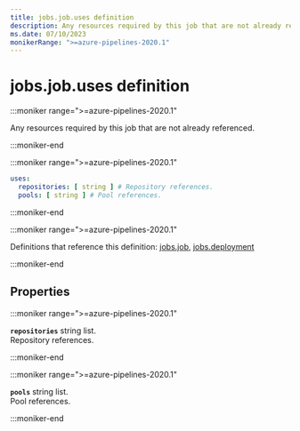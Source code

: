 ```yaml
---
title: jobs.job.uses definition
description: Any resources required by this job that are not already referenced.
ms.date: 07/10/2023
monikerRange: ">=azure-pipelines-2020.1"
---
```


# jobs.job.uses definition

<!-- :::description::: -->
:::moniker range=">=azure-pipelines-2020.1"

<!-- :::editable-content name="description"::: -->
Any resources required by this job that are not already referenced.
<!-- :::editable-content-end::: -->

:::moniker-end
<!-- :::description-end::: -->

<!-- :::syntax::: -->
:::moniker range=">=azure-pipelines-2020.1"

```yaml
uses:
  repositories: [ string ] # Repository references.
  pools: [ string ] # Pool references.
```

:::moniker-end
<!-- :::syntax-end::: -->

<!-- :::parents::: -->
:::moniker range=">=azure-pipelines-2020.1"

Definitions that reference this definition: [jobs.job](jobs-job.md), [jobs.deployment](jobs-deployment.md)

:::moniker-end
<!-- :::parents-end::: -->

## Properties

<!-- :::properties::: -->
<!-- :::item name="repositories"::: -->
:::moniker range=">=azure-pipelines-2020.1"

**`repositories`** string list.<br><!-- :::editable-content name="propDescription"::: -->
Repository references.
<!-- :::editable-content-end::: -->

:::moniker-end
<!-- :::item-end::: -->
<!-- :::item name="pools"::: -->
:::moniker range=">=azure-pipelines-2020.1"

**`pools`** string list.<br><!-- :::editable-content name="propDescription"::: -->
Pool references.
<!-- :::editable-content-end::: -->

:::moniker-end
<!-- :::item-end::: -->
<!-- :::properties-end::: -->

<!-- :::remarks::: -->
<!-- :::editable-content name="remarks"::: -->
<!-- :::editable-content-end::: -->
<!-- :::remarks-end::: -->

<!-- :::examples::: -->
<!-- :::editable-content name="examples"::: -->
<!-- :::editable-content-end::: -->
<!-- :::examples-end::: -->

<!-- :::see-also::: -->
<!-- :::editable-content name="seeAlso"::: -->
<!-- :::editable-content-end::: -->
<!-- :::see-also-end::: -->